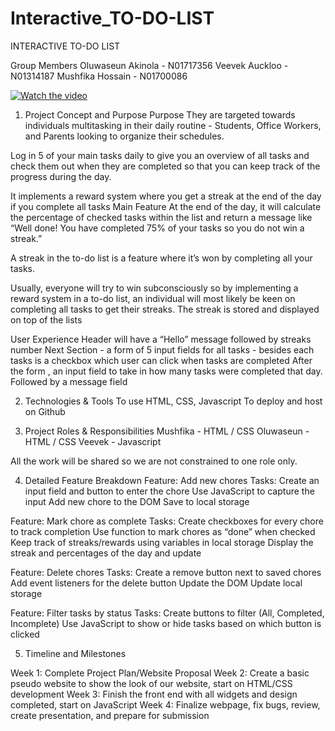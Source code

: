 # Interactive_TO-DO-LIST

INTERACTIVE TO-DO LIST

Group Members
Oluwaseun Akinola - N01717356
Veevek Auckloo - N01314187
Mushfika Hossain - N01700086


[![Watch the video](https://img.youtube.com/vi/F4CDlkZzlY0/0.jpg)](https://www.youtube.com/watch?v=F4CDlkZzlY0)




1. Project Concept and Purpose
Purpose
They are targeted towards individuals multitasking in their daily routine - Students, Office Workers, and Parents looking to organize their schedules.

Log in 5 of your main tasks daily to give you an overview of all tasks and check them out when they are completed so that you can keep track of the progress during the day.

It implements a reward system where you get a streak at the end of the day if you complete all tasks
Main Feature
At the end of the day, it will calculate the percentage of checked tasks within the list and return a message like “Well done! You have completed 75% of your tasks so you do not win a streak.”

A streak in the to-do list is a feature where it’s won by completing all your tasks. 

Usually, everyone will try to win subconsciously so by implementing a reward system in a to-do list, an individual will most likely be keen on completing all tasks to get their streaks.
The streak is stored and displayed on top of the lists

User Experience
Header will have a “Hello” message followed by streaks number
Next Section - a form of 5 input fields for all tasks - besides each tasks is a checkbox which user can click when tasks are completed
After the form , an input field to take in how many tasks were completed that day.
Followed by a message field

2. Technologies & Tools
To use HTML, CSS, Javascript
To deploy and host on Github

3. Project Roles & Responsibilities
Mushfika - HTML / CSS
Oluwaseun - HTML / CSS
Veevek - Javascript

All the work will be shared so we are not constrained to one role only.

4. Detailed Feature Breakdown
Feature: Add new chores
Tasks:
Create an input field and button to enter the chore
Use JavaScript to capture the input
Add new chore to the DOM
Save to local storage

Feature: Mark chore as complete
Tasks:
Create checkboxes for every chore to track completion
Use function to mark chores as “done” when checked
Keep track of streaks/rewards using variables in local storage
Display the streak and percentages of the day and update

Feature: Delete chores
Tasks:
Create a remove button next to saved chores
Add event listeners for the delete button
Update the DOM 
Update local storage

Feature: Filter tasks by status
Tasks:
Create buttons to filter (All, Completed, Incomplete)
Use JavaScript to show or hide tasks based on which button is clicked


5. Timeline and Milestones

Week 1: Complete Project Plan/Website Proposal
Week 2: Create a basic pseudo website to show the look of our website, start on HTML/CSS development
Week 3: Finish the front end with all widgets and design completed, start on JavaScript 
Week 4: Finalize webpage, fix bugs, review, create presentation, and prepare for submission
